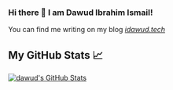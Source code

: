 ### Hi there 👋 I am Dawud Ibrahim Ismail!

You can find me writing on my blog *[idawud.tech](https://idawud.tech)*

## My GitHub Stats &#x1f4c8;


<!--
<a href="https://github.com/idawud/idawud">
  <img align="center" src="https://github-readme-stats.vercel.app/api/top-langs/?username=idawud&hide=html&count_private=true&title_color=ffffff&text_color=c9cacc&icon_color=2bbc8a&bg_color=1d1f21" />
</a>
-->
<a href="https://github.com/idawud/idawud">
  <img align="center" src="https://github-readme-stats.vercel.app/api?username=idawud&show_icons=true&line_height=27&count_private=true&title_color=ffffff&text_color=c9cacc&icon_color=2bbc8a&bg_color=1d1f21" alt="dawud's GitHub Stats" />
</a>

<!--
**idawud/idawud** is a ✨ _special_ ✨ repository because its `README.md` (this file) appears on your GitHub profile.

Here are some ideas to get you started:

- 🔭 I’m currently working on ...
- 🌱 I’m currently learning ...
- 👯 I’m looking to collaborate on ...
- 🤔 I’m looking for help with ...
- 💬 Ask me about ...
- 📫 How to reach me: ...
- 😄 Pronouns: ...
- ⚡ Fun fact: ...
-->
